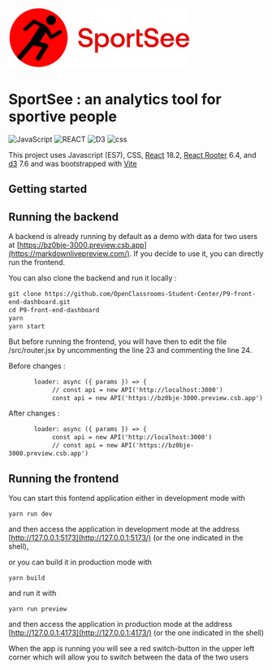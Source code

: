 ![SportSee logo.](/src/assets/img/logo.svg "Sportify tool")

# SportSee : an analytics tool for sportive people

![JavaScript](https://img.shields.io/badge/JavaScript-yellowgreen) ![REACT](https://img.shields.io/badge/React-blue)  ![D3](https://img.shields.io/badge/D3-red) ![css](https://img.shields.io/badge/CSS-lightgrey)

This project uses Javascript (ES7), CSS, [React](https://reactjs.org/) 18.2, [React Rooter](https://v5.reactrouter.com/web/guides/quick-start) 6.4, and [d3](https://d3js.org/) 7.6 and was bootstrapped with [Vite](https://vitejs.dev/)

## Getting started

## Running the backend

A backend is already running by default as a demo with data for two users at [https://bz0bje-3000.preview.csb.app](https://markdownlivepreview.com/).
If you decide to use it, you can directly run the frontend.

You can also clone the backend and run it locally :
```shell
git clone https://github.com/OpenClassrooms-Student-Center/P9-front-end-dashboard.git
cd P9-front-end-dashboard
yarn
yarn start
```

But before running the frontend, you will have then to edit the file /src/router.jsx by uncommenting the line 23 and commenting the line 24.

Before changes :
```shell
       loader: async ({ params }) => {
            // const api = new API('http://localhost:3000')
            const api = new API('https://bz0bje-3000.preview.csb.app')
```

After changes :
```shell
       loader: async ({ params }) => {
            const api = new API('http://localhost:3000')
            // const api = new API('https://bz0bje-3000.preview.csb.app')
```

## Running the frontend

You can start this fontend application either in development mode with
```shell
yarn run dev
```
and then access the application in development mode at the address [http://127.0.0.1:5173](http://127.0.0.1:5173/) (or the one indicated in the shell),

or you can build it in production mode with 
```shell
yarn build
```
and run it with 
```shell
yarn run preview
```
and then access the application in production mode at the address [http://127.0.0.1:4173](http://127.0.0.1:4173/) (or the one indicated in the shell)

When the app is running you will see a red switch-button in the upper left corner which will allow you to switch between the data of the two users

